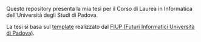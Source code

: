 Questo repository presenta la mia tesi per il Corso di Laurea in Informatica dell'Università degli Studi di Padova.

La tesi si basa sul [template](https://github.com/FIUP/Thesis-template) realizzato dal [FIUP (Futuri Informatici Università di Padova)](https://github.com/FIUP).
